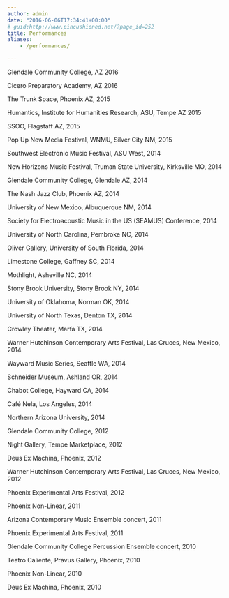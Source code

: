 ```yaml
---
author: admin
date: "2016-06-06T17:34:41+00:00"
# guid:http://www.pincushioned.net/?page_id=252
title: Performances
aliases:
    - /performances/

---
```

Glendale Community College, AZ 2016

Cicero Preparatory Academy, AZ 2016

The Trunk Space, Phoenix AZ, 2015

Humantics, Institute for Humanities Research, ASU, Tempe AZ 2015

SSOO, Flagstaff AZ, 2015

Pop Up New Media Festival, WNMU, Silver City NM, 2015

Southwest Electronic Music Festival, ASU West, 2014

New Horizons Music Festival, Truman State University, Kirksville MO, 2014

Glendale Community College, Glendale AZ, 2014

The Nash Jazz Club, Phoenix AZ, 2014

University of New Mexico, Albuquerque NM, 2014

Society for Electroacoustic Music in the US (SEAMUS) Conference, 2014

University of North Carolina, Pembroke NC, 2014

Oliver Gallery, University of South Florida, 2014

Limestone College, Gaffney SC, 2014

Mothlight, Asheville NC, 2014

Stony Brook University, Stony Brook NY, 2014

University of Oklahoma, Norman OK, 2014

University of North Texas, Denton TX, 2014

Crowley Theater, Marfa TX, 2014

Warner Hutchinson Contemporary Arts Festival, Las Cruces, New Mexico, 2014

Wayward Music Series, Seattle WA, 2014

Schneider Museum, Ashland OR, 2014

Chabot College, Hayward CA, 2014

Café Nela, Los Angeles, 2014

Northern Arizona University, 2014

Glendale Community College, 2012

Night Gallery, Tempe Marketplace, 2012

Deus Ex Machina, Phoenix, 2012

Warner Hutchinson Contemporary Arts Festival, Las Cruces, New Mexico, 2012

Phoenix Experimental Arts Festival, 2012

Phoenix Non-Linear, 2011

Arizona Contemporary Music Ensemble concert, 2011

Phoenix Experimental Arts Festival, 2011

Glendale Community College Percussion Ensemble concert, 2010

Teatro Caliente, Pravus Gallery, Phoenix, 2010

Phoenix Non-Linear, 2010

Deus Ex Machina, Phoenix, 2010
